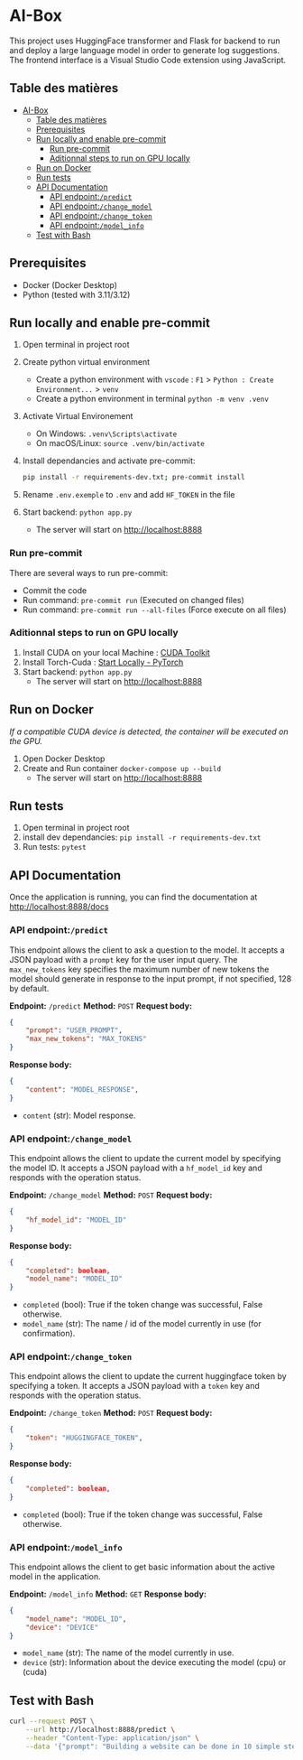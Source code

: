 # AI-Box

This project uses HuggingFace transformer and Flask for backend to run and deploy a large language model in order to generate log suggestions. The frontend interface is a Visual Studio Code extension using JavaScript.

## Table des matières

- [AI-Box](#ai-box)
  - [Table des matières](#table-des-matières)
  - [Prerequisites](#prerequisites)
  - [Run locally and enable pre-commit](#run-locally-and-enable-pre-commit)
    - [Run pre-commit](#run-pre-commit)
    - [Aditionnal steps to run on GPU locally](#aditionnal-steps-to-run-on-gpu-locally)
  - [Run on Docker](#run-on-docker)
  - [Run tests](#run-tests)
  - [API Documentation](#api-documentation)
    - [API endpoint:`/predict`](#api-endpointpredict)
    - [API endpoint:`/change_model`](#api-endpointchange_model)
    - [API endpoint:`/change_token`](#api-endpointchange_token)
    - [API endpoint:`/model_info`](#api-endpointmodel_info)
  - [Test with Bash](#test-with-bash)

## Prerequisites

- Docker (Docker Desktop)
- Python (tested with 3.11/3.12)

## Run locally and enable pre-commit

1. Open terminal in project root
2. Create python virtual environment
   - Create a python environment with `vscode` : `F1` > `Python : Create Environment...` > `venv`
   - Create a python environment in terminal `python -m venv .venv`
3. Activate Virtual Environement
   - On Windows: `.venv\Scripts\activate`
   - On macOS/Linux: `source .venv/bin/activate`
4. Install dependancies and activate pre-commit:

    ```bash
    pip install -r requirements-dev.txt; pre-commit install
    ```

5. Rename `.env.exemple` to `.env` and add `HF_TOKEN` in the file
6. Start backend: `python app.py`
   - The server will start on [http://localhost:8888](http://localhost:8888)

### Run pre-commit

There are several ways to run pre-commit:

- Commit the code
- Run command: `pre-commit run` (Executed on changed files)
- Run command: `pre-commit run --all-files` (Force execute on all files)

### Aditionnal steps to run on GPU locally

1. Install CUDA on your local Machine : [CUDA Toolkit](https://developer.nvidia.com/cuda-toolkit)
2. Install Torch-Cuda : [Start Locally - PyTorch](https://pytorch.org/get-started/locally/)
3. Start backend: `python app.py`
   - The server will start on [http://localhost:8888](http://localhost:8888)

## Run on Docker

*If a compatible CUDA device is detected, the container will be executed on the GPU.*

1. Open Docker Desktop
2. Create and Run container `docker-compose up --build`
   - The server will start on [http://localhost:8888](http://localhost:8888)

## Run tests

1. Open terminal in project root
2. install dev dependancies: `pip install -r requirements-dev.txt`
3. Run tests: `pytest`

## API Documentation

Once the application is running, you can find the documentation at [http://localhost:8888/docs](http://localhost:8888/docs)

### API endpoint:`/predict`

This endpoint allows the client to ask a question to the model. It accepts a JSON payload with a `prompt` key for the user input query. The `max_new_tokens` key specifies the maximum number of new tokens the model should generate in response to the input prompt, if not specified, 128 by default.

**Endpoint:** `/predict`
**Method:** `POST`
**Request body:**

```json
{
    "prompt": "USER_PROMPT",
    "max_new_tokens": "MAX_TOKENS"
}
```

**Response body:**

```json
{
    "content": "MODEL_RESPONSE",
}
```

- `content` (str): Model response.

### API endpoint:`/change_model`

This endpoint allows the client to update the current model by specifying
the model ID. It accepts a JSON payload with a `hf_model_id` key and responds with the operation status.

**Endpoint:** `/change_model`
**Method:** `POST`
**Request body:**

```json
{
    "hf_model_id": "MODEL_ID"
}
```

**Response body:**

```json
{
    "completed": boolean,
    "model_name": "MODEL_ID"
}
```

- `completed` (bool): True if the token change was successful, False otherwise.
- `model_name` (str): The name / id of the model currently in use (for confirmation).

### API endpoint:`/change_token`

This endpoint allows the client to update the current huggingface token by specifying a token. It accepts a JSON payload with a `token` key and  responds with the operation status.

**Endpoint:** `/change_token`
**Method:** `POST`
**Request body:**

```json
{
    "token": "HUGGINGFACE_TOKEN",
}
```

**Response body:**

```json
{
    "completed": boolean,
}
```

- `completed` (bool): True if the token change was successful, False otherwise.

### API endpoint:`/model_info`

This endpoint allows the client to get basic information about the active model in the application.

**Endpoint:** `/model_info`
**Method:** `GET`
**Response body:**

```json
{
    "model_name": "MODEL_ID",
    "device": "DEVICE"
}
```

- `model_name` (str): The name of the model currently in use.
- `device` (str): Information about the device executing the model (cpu) or (cuda)

## Test with Bash

```bash
curl --request POST \
    --url http://localhost:8888/predict \
    --header "Content-Type: application/json" \
    --data '{"prompt": "Building a website can be done in 10 simple steps:","max_new_tokens": 128}'
```
